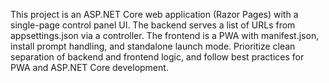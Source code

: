 <!-- Use this file to provide workspace-specific custom instructions to Copilot. For more details, visit https://code.visualstudio.com/docs/copilot/copilot-customization#_use-a-githubcopilotinstructionsmd-file -->

This project is an ASP.NET Core web application (Razor Pages) with a single-page control panel UI. The backend serves a list of URLs from appsettings.json via a controller. The frontend is a PWA with manifest.json, install prompt handling, and standalone launch mode. Prioritize clean separation of backend and frontend logic, and follow best practices for PWA and ASP.NET Core development.
